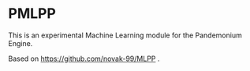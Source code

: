 # PMLPP

This is an experimental Machine Learning module for the Pandemonium Engine. 

Based on https://github.com/novak-99/MLPP .

